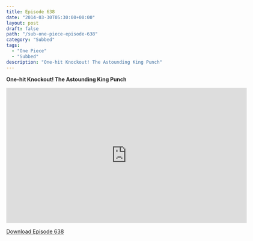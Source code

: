```yaml
---
title: Episode 638
date: "2014-03-30T05:30:00+00:00"
layout: post
draft: false
path: "/sub-one-piece-episode-638"
category: "Subbed"
tags:
  - "One Piece"
  - "Subbed"
description: "One-hit Knockout! The Astounding King Punch"
---
```


**One-hit Knockout! The Astounding King Punch**

<iframe width="640" height="360" src="https://www.rapidvideo.com/e/G6FRPG1NSZ" frameborder="0" marginwidth=0 marginheight=0 scrolling=no allowfullscreen></iframe>

<a href="http://ouo.io/qs/eCodkFEQ?s=https://rapidvid.to/d/https://www.rapidvideo.com/e/G6FRPG1NSZ">Download Episode 638</a>
